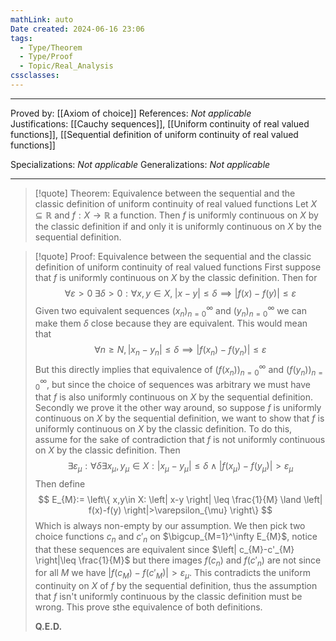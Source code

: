 ```yaml
---
mathLink: auto
Date created: 2024-06-16 23:06
tags:
  - Type/Theorem
  - Type/Proof
  - Topic/Real_Analysis
cssclasses:
---
```


---

Proved by: [[Axiom of choice]]
References: _Not applicable_
Justifications: [[Cauchy sequences]], [[Uniform continuity of real valued functions]], [[Sequential definition of uniform continuity of real valued functions]]

Specializations: _Not applicable_
Generalizations: _Not applicable_

---

> [!quote] Theorem: Equivalence between the sequential and the classic definition of uniform continuity of real valued functions
> Let $X\subseteq \mathbb{R}$ and $f:X\to \mathbb{R}$ a function. Then $f$ is uniformly continuous on $X$ by the classic definition if and only it is uniformly continuous on $X$ by the sequential definition.

>[!quote] Proof: Equivalence between the sequential and the classic definition of uniform continuity of real valued functions
>First suppose that $f$ is uniformly continuous on $X$ by the classic definition. Then for $$ \forall \varepsilon>0\; \exists \delta>0: \forall x,y\in X,\; \left| x-y \right| \leq \delta \implies \left| f(x)-f(y) \right| \leq \varepsilon $$ Given two equivalent sequences $(x_n)^\infty_{n=0}$ and $(y_n)^\infty_{n=0}$ we can make them $\delta$ close because they are equivalent. This would mean that $$ \forall n\geq N, \left| x_{n}-y_{n} \right| \leq \delta \implies \left| f(x_{n})-f(y_{n}) \right| \leq \varepsilon$$ But this directly implies that equivalence of $(f(x_{n}))^\infty_{n=0}$ and $(f(y_{n}))^\infty_{n=0}$, but since the choice of sequences was arbitrary we must have that $f$ is also uniformly continuous on $X$ by the sequential definition. Secondly we prove it the other way around, so suppose $f$ is uniformly continuous on $X$ by the sequential definition, we want to show that $f$ is uniformly continuous on $X$ by the classic definition. To do this, assume for the sake of contradiction that $f$ is not uniformly continuous on $X$ by the classic definition. Then $$ \exists \varepsilon_{\mu}:\forall \delta \exists x_{\mu},y_{\mu}\in X: \left| x_{\mu}-y_{\mu} \right| \leq \delta \land \left| f(x_{\mu})-f(y_{\mu})  \right|>\varepsilon_{\mu}  $$ Then define $$ E_{M}:= \left\{  x,y\in X: \left| x-y \right| \leq \frac{1}{M} \land \left| f(x)-f(y) \right|>\varepsilon_{\mu}   \right\} $$ Which is always non-empty by our assumption. We then pick two choice functions $c_{n}$ and $c'_{n}$ on $\bigcup_{M=1}^\infty E_{M}$, notice that these sequences are equivalent since $\left| c_{M}-c'_{M} \right|\leq \frac{1}{M}$ but there images $f(c_{n})$ and $f(c'_{n})$ are not since for all $M$ we have $\left| f(c_{M}) -f(c'_{M})\right|>\varepsilon_{\mu}$. This contradicts the uniform continuity on $X$ of $f$ by the sequential definition, thus the assumption that $f$ isn't uniformly continuous by the classic definition must be wrong. This prove sthe equivalence of both definitions.
>
>**Q.E.D.**


